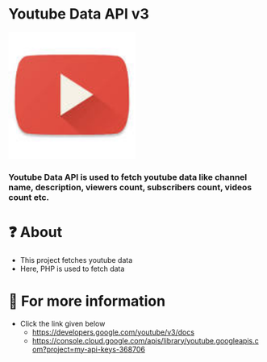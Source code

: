 # Youtube Data API v3

<img src="assets/logo.png" width="50%">

### Youtube Data API is used to fetch youtube data like channel name, description, viewers count, subscribers count, videos count etc.

# ❓ About 
- This project fetches youtube data 
- Here, PHP is used to fetch data

#  🧐 For more information
- Click the link given below 
    - https://developers.google.com/youtube/v3/docs
    - https://console.cloud.google.com/apis/library/youtube.googleapis.com?project=my-api-keys-368706